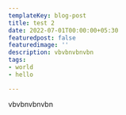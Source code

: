 ```yaml
---
templateKey: blog-post
title: test 2
date: 2022-07-01T00:00:00+05:30
featuredpost: false
featuredimage: ''
description: vbvbnvbnvbn
tags:
- world
- hello

---
```

vbvbnvbnvbn